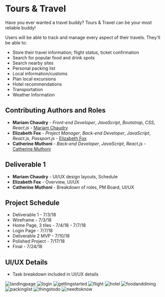 # Tours & Travel

Have you ever wanted a travel buddy? Tours & Travel can be your most reliable buddy!

Users will be able to track and manage every aspect of their travels.
They'll be able to:
* Store their travel information; flight status, ticket confirmation
* Search for popular food and drink spots
* Search nearby sites
* Personal packing list
* Local information/customs
* Plan local excursions
* Hotel recommendations
* Transportation
* Weather Information

## Contributing Authors and Roles

* **Mariam Chaudry** - *Front-end Developer*, *JavaScript*, *Bootstrap*, *CSS*, *React.js* - [Mariam Chaudry](https://github.com/mariamschaudry)
* **Elizabeth Fox** - *Project Manager*, *Back-end Developer*, *JavaScript*, *React.js*, *Passport.js* - [Elizabeth Fox](https://github.com/elizabethtfox)
* **Catherine Muthoni** - *Back-end Developer*, *JavaScript*, *React.js* - [Catherine Muthoni](https://github.com/dmk6562)

## Deliverable 1
* **Mariam Chaudry** - UI/UX design layouts, Schedule
* **Elizabeth Fox** - Overview, UI/UX
* **Catherine Muthoni** - Breakdown of roles, PM Board, UI/UX

## Project Schedule
* Deliverable 1 - 7/3/18
* Wireframe - 7/3/18
* Home Page, 3 tiles - 7/4/18 - 7/7/18
* Login Page - 7/7/18
* Deliverable 2 MVP - 7/10/18
* Polished Project - 7/17/18
* Final - 7/24/18

## UI/UX Details
* Task breakdown included in UI/UX details

![landingpage](https://user-images.githubusercontent.com/32858340/42249731-f20953ac-7efa-11e8-90aa-98b8f41ae76c.png)
![login](https://user-images.githubusercontent.com/32858340/42249741-fb008b2e-7efa-11e8-98ad-a4971eed27fb.png)
![gettingstarted](https://user-images.githubusercontent.com/32858340/42249770-17db48a6-7efb-11e8-9d07-a2b38f0ed6f1.png)
![flight](https://user-images.githubusercontent.com/32858340/42249773-1ae6ebae-7efb-11e8-9479-afbb239d6fff.png)
![hotel](https://user-images.githubusercontent.com/32858340/42249776-1f90fdc0-7efb-11e8-951e-8dfbb2a00393.png)
![foodanddining](https://user-images.githubusercontent.com/32858340/42249781-26151a78-7efb-11e8-9493-3b7df7ff8e2c.png)
![packinglist](https://user-images.githubusercontent.com/32858340/42249784-2ad3cb9a-7efb-11e8-907a-f23af14fe05e.png)
![thingstodo](https://user-images.githubusercontent.com/32858340/42249785-2cfad7d8-7efb-11e8-9951-b4def519032d.png)
![needtoknow](https://user-images.githubusercontent.com/32858340/42249789-3639cbf6-7efb-11e8-9243-eda939cc31c2.png)
